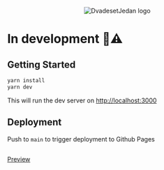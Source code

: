 <p align="center">
  <img alt="DvadesetJedan logo" src="https://user-images.githubusercontent.com/34274884/190863104-86a51e3f-efd9-4ae5-82db-8f53b0e10919.jpg">
</p>

# In development 🚧⚠️

## Getting Started

```bash
yarn install
yarn dev
```

This will run the dev server on [http://localhost:3000](http://localhost:3000) 

## Deployment 

Push to `main` to trigger deployment to Github Pages 

##

[Preview](https://djo1e.github.io/dvadesetjedan-web/)


